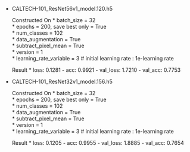 * CALTECH-101_ResNet56v1_model.120.h5

   Constructed On
       * batch_size = 32  
       * epochs = 200, save best only = True  
       * num_classes = 102  
       * data_augmentation = True  
       * subtract_pixel_mean = True  
       * version = 1  
       * learning_rate_variable = 3 # initial learning rate : 1e-learning rate

   Result 
        * loss: 0.1281 - acc: 0.9921 - val_loss: 1.7210 - val_acc: 0.7753


* CALTECH-101_ResNet32v1_model.156.h5

   Constructed On
       * batch_size = 32  
       * epochs = 200, save best only = True  
       * num_classes = 102  
       * data_augmentation = True  
       * subtract_pixel_mean = True  
       * version = 1  
       * learning_rate_variable = 3 # initial learning rate : 1e-learning rate

   Result 
        * loss: 0.1205 - acc: 0.9955 - val_loss: 1.8885 - val_acc: 0.7654
